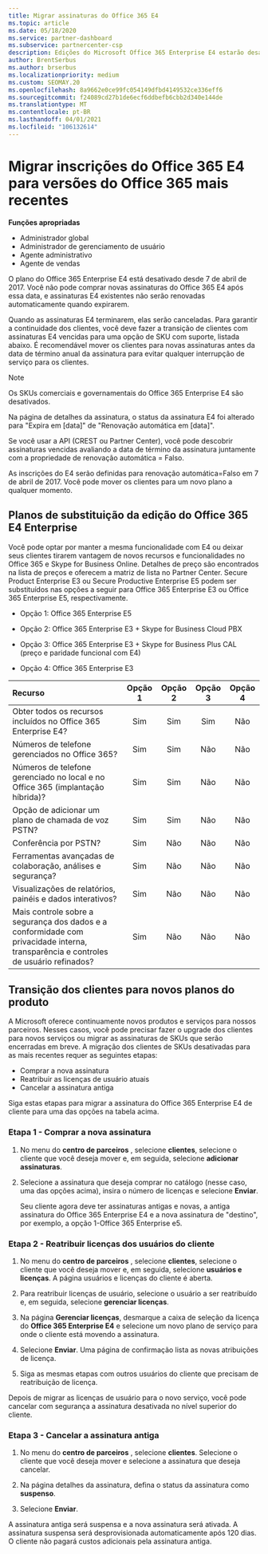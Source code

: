 ```yaml
---
title: Migrar assinaturas do Office 365 E4
ms.topic: article
ms.date: 05/18/2020
ms.service: partner-dashboard
ms.subservice: partnercenter-csp
description: Edições do Microsoft Office 365 Enterprise E4 estarão desativadas a partir de 7 de abril de 2017. Saiba como migrar suas assinaturas de cliente para versões mais recentes do Office 365.
author: BrentSerbus
ms.author: brserbus
ms.localizationpriority: medium
ms.custom: SEOMAY.20
ms.openlocfilehash: 8a9662e0ce99fc054149dfbd4149532ce336eff6
ms.sourcegitcommit: f24089cd27b1de6ecf6ddbefb6cbb2d340e144de
ms.translationtype: MT
ms.contentlocale: pt-BR
ms.lasthandoff: 04/01/2021
ms.locfileid: "106132614"
---
```

# <a name="migrate-office-365-e4-subscriptions-to-newer-office-365-versions"></a>Migrar inscrições do Office 365 E4 para versões do Office 365 mais recentes

**Funções apropriadas**

- Administrador global
- Administrador de gerenciamento de usuário
- Agente administrativo
- Agente de vendas

O plano do Office 365 Enterprise E4 está desativado desde 7 de abril de 2017. Você não pode comprar novas assinaturas do Office 365 E4 após essa data, e assinaturas E4 existentes não serão renovadas automaticamente quando expirarem.

Quando as assinaturas E4 terminarem, elas serão canceladas. Para garantir a continuidade dos clientes, você deve fazer a transição de clientes com assinaturas E4 vencidas para uma opção de SKU com suporte, listada abaixo. É recomendável mover os clientes para novas assinaturas antes da data de término anual da assinatura para evitar qualquer interrupção de serviço para os clientes. 

> [!NOTE]  
> Os SKUs comerciais e governamentais do Office 365 Enterprise E4 são desativados.
 
Na página de detalhes da assinatura, o status da assinatura E4 foi alterado para "Expira em [data]" de "Renovação automática em [data]". 

Se você usar a API (CREST ou Partner Center), você pode descobrir assinaturas vencidas avaliando a data de término da assinatura juntamente com a propriedade de renovação automática = Falso. 

As inscrições do E4 serão definidas para renovação automática=Falso em 7 de abril de 2017. Você pode mover os clientes para um novo plano a qualquer momento. 

## <a name="office-365-enterprise-e4-edition-replacement-plans"></a>Planos de substituição da edição do Office 365 E4 Enterprise

Você pode optar por manter a mesma funcionalidade com E4 ou deixar seus clientes tirarem vantagem de novos recursos e funcionalidades no Office 365 e Skype for Business Online. Detalhes de preço são encontrados na lista de preços e oferecem a matriz de lista no Partner Center. Secure Product Enterprise E3 ou Secure Productive Enterprise E5 podem ser substituídos nas opções a seguir para Office 365 Enterprise E3 ou Office 365 Enterprise E5, respectivamente.

- Opção 1: Office 365 Enterprise E5

- Opção 2: Office 365 Enterprise E3 + Skype for Business Cloud PBX

- Opção 3: Office 365 Enterprise E3 + Skype for Business Plus CAL (preço e paridade funcional com E4)

- Opção 4: Office 365 Enterprise E3


| Recurso | Opção 1 | Opção 2 | Opção 3 | Opção 4 |
| :---    | :------: |   :---:  |   :---:  |   :---:  |
| Obter todos os recursos incluídos no Office 365 Enterprise E4? | Sim | Sim | Sim | Não |
| Números de telefone gerenciados no Office 365? | Sim | Sim | Não | Não |
| Números de telefone gerenciado no local e no Office 365 (implantação híbrida)? | Sim | Sim | Não | Não |
| Opção de adicionar um plano de chamada de voz PSTN? | Sim | Sim | Não | Não |
| Conferência por PSTN? | Sim | Não | Não | Não |
| Ferramentas avançadas de colaboração, análises e segurança? | Sim | Não | Não | Não |
| Visualizações de relatórios, painéis e dados interativos? | Sim | Não | Não | Não | 
| Mais controle sobre a segurança dos dados e a conformidade com privacidade interna, transparência e controles de usuário refinados? | Sim | Não | Não | Não | 

## <a name="transition-customers-to-new-product-plans"></a>Transição dos clientes para novos planos do produto

A Microsoft oferece continuamente novos produtos e serviços para nossos parceiros. Nesses casos, você pode precisar fazer o upgrade dos clientes para novos serviços ou migrar as assinaturas de SKUs que serão encerradas em breve. A migração dos clientes de SKUs desativadas para as mais recentes requer as seguintes etapas:

-   Comprar a nova assinatura
-   Reatribuir as licenças de usuário atuais
-   Cancelar a assinatura antiga

Siga estas etapas para migrar a assinatura do Office 365 Enterprise E4 de cliente para uma das opções na tabela acima.

### <a name="step-1---purchase-the-new-subscription"></a>Etapa 1 - Comprar a nova assinatura

1. No menu do **centro de parceiros** , selecione **clientes**, selecione o cliente que você deseja mover e, em seguida, selecione **adicionar assinaturas**.

2. Selecione a assinatura que deseja comprar no catálogo (nesse caso, uma das opções acima), insira o número de licenças e selecione **Enviar**.

   Seu cliente agora deve ter assinaturas antigas e novas, a antiga assinatura do Office 365 Enterprise E4 e a nova assinatura de "destino", por exemplo, a opção 1-Office 365 Enterprise e5.

### <a name="step-2---reassign-the-customers-users-licenses"></a>Etapa 2 - Reatribuir licenças dos usuários do cliente

1. No menu do **centro de parceiros** , selecione **clientes**, selecione o cliente que você deseja mover e, em seguida, selecione **usuários e licenças**. A página usuários e licenças do cliente é aberta.

2. Para reatribuir licenças de usuário, selecione o usuário a ser reatribuído e, em seguida, selecione **gerenciar licenças**.

3. Na página **Gerenciar licenças**, desmarque a caixa de seleção da licença do **Office 365 Enterprise E4** e selecione um novo plano de serviço para onde o cliente está movendo a assinatura.

4. Selecione **Enviar**. Uma página de confirmação lista as novas atribuições de licença.

5. Siga as mesmas etapas com outros usuários do cliente que precisam de reatribuição de licença.

Depois de migrar as licenças de usuário para o novo serviço, você pode cancelar com segurança a assinatura desativada no nível superior do cliente.

### <a name="step-3---cancel-the-old-subscription"></a>Etapa 3 - Cancelar a assinatura antiga

1. No menu do **centro de parceiros** , selecione **clientes**. Selecione o cliente que você deseja mover e selecione a assinatura que deseja cancelar.

2. Na página detalhes da assinatura, defina o status da assinatura como **suspenso**.

3. Selecione **Enviar**.

A assinatura antiga será suspensa e a nova assinatura será ativada. A assinatura suspensa será desprovisionada automaticamente após 120 dias. O cliente não pagará custos adicionais pela assinatura antiga.



 



